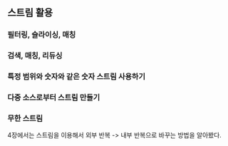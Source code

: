 ## 스트림 활용
### 필터링, 슬라이싱, 매칭
### 검색, 매칭, 리듀싱
### 특정 범위와 숫자와 같은 숫자 스트림 사용하기
### 다중 소스로부터 스트림 만들기
### 무한 스트림

4장에서는 스트림을 이용해서 외부 반복 -> 내부 반복으로 바꾸는 방법을 알아봤다.